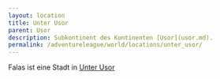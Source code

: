 ```yaml
---
layout: location
title: Unter Usor
parent: Usor
description: Subkontinent des Kontinenten [Usor](usor.md).
permalink: /adventureleague/world/locations/unter_usor/
---
```


Falas ist eine Stadt in [Unter Usor](../unter_usor)
